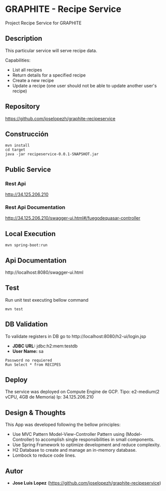 # GRAPHITE - Recipe Service
Project Recipe Service for GRAPHITE

## Description
This particular service will serve recipe data.

Capabilities:
- List all recipes
- Return details for a specified recipe
- Create a new recipe
- Update a recipe (one user should not be able to update another user's recipe)

## Repository
https://github.com/joselopezh/graphite-recipeservice

## Construcción
```
mvn install
cd target
java -jar recipeservice-0.0.1-SNAPSHOT.jar
```

## Public Service
### Rest Api
http://34.125.206.210
### Rest Api Documentation
http://34.125.206.210/swagger-ui.html#/fuegodequasar-controller

## Local Execution
```
mvn spring-boot:run
```

## Api Documentation
http://localhost:8080/swagger-ui.html

## Test
Run unit test executing bellow command
```
mvn test
```

## DB Validation
To validate registers in DB
go to http://localhost:8080/h2-ui/login.jsp
* **JDBC URL:** jdbc:h2:mem:testdb
* **User Name:** sa

```
Password no requiered
Run Select * from RECIPES
```

## Deploy
The service was deployed on Compute Engine de GCP.
Tipo: e2-medium(2 vCPU, 4GB de Memoria)
Ip: 34.125.206.210

## Design & Thoughts
This App was developed following the bellow principles:
- Use MVC Pattern Model-View-Controller Pattern using (Model-Controller)
    to accomplish single responsibilities in small components.
- Use Spring Framework to optimize development and reduce complexity.
- H2 Database to create and manage an in-memory database.
- Lombock to reduce code lines.

## Autor
* **Jose Luis Lopez** (https://github.com/joselopezh/graphite-recipeservice)

